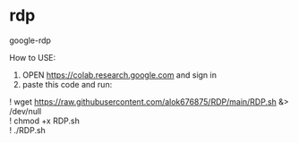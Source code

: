 # rdp
google-rdp

How to USE:

1) OPEN https://colab.research.google.com and sign in
2) paste this code and run:


! wget https://raw.githubusercontent.com/alok676875/RDP/main/RDP.sh &> /dev/null <br>
! chmod +x RDP.sh <br>
! ./RDP.sh <br>

